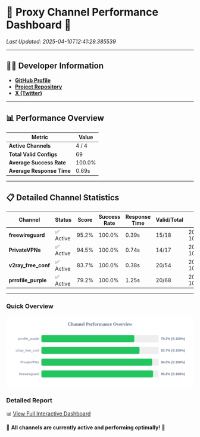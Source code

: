 # 🌟 Proxy Channel Performance Dashboard 🌟

_Last Updated: 2025-04-10T12:41:29.385539_

---

## 👩‍💻 Developer Information

- **[GitHub Profile](https://github.com/4n0nymou3)**  
- **[Project Repository](https://github.com/4n0nymou3/multi-proxy-config-fetcher)**  
- **[X (Twitter)](https://x.com/4n0nymou3)**  

---

## 📊 Performance Overview

| Metric                | Value       |
|-----------------------|-------------|
| **Active Channels**   | 4 / 4       |
| **Total Valid Configs** | 69          |
| **Average Success Rate** | 100.0%      |
| **Average Response Time** | 0.69s       |

---

## 📋 Detailed Channel Statistics

| Channel          | Status     | Score  | Success Rate | Response Time | Valid/Total | Last Success               |
|------------------|------------|--------|--------------|---------------|-------------|----------------------------|
| **freewireguard**  | ✅ Active  | 95.2%  | 100.0% | 0.39s         | 15/18       | 2025-04-10T12:41:29.383834 |
| **PrivateVPNs**  | ✅ Active  | 94.5%  | 100.0% | 0.74s         | 14/17       | 2025-04-10T12:41:28.962916 |
| **v2ray_free_conf**  | ✅ Active  | 83.7%  | 100.0% | 0.38s         | 20/54       | 2025-04-10T12:41:28.188684 |
| **prrofile_purple**  | ✅ Active  | 79.2%  | 100.0% | 1.25s         | 20/68       | 2025-04-10T12:41:27.695971 |

---

### Quick Overview
<div align="center">
  <a href="https://raw.githubusercontent.com/nullluser/NullRepo/refs/heads/main/assets/channel_stats_chart.svg">
    <img src="https://raw.githubusercontent.com/nullluser/NullRepo/refs/heads/main/assets/channel_stats_chart.svg" alt="Source Performance Statistics" width="800">
  </a>
</div>

### Detailed Report
📊 [View Full Interactive Dashboard](https://htmlpreview.github.io/?https://github.com/nullluser/NullRepo/blob/main/assets/performance_report.html)

🎉 **All channels are currently active and performing optimally!** 🎉
